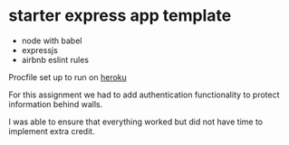# starter express app template

* node with babel
* expressjs
* airbnb eslint rules

Procfile set up to run on [heroku](https://devcenter.heroku.com/articles/getting-started-with-nodejs#deploy-the-app)

For this assignment we had to add authentication functionality to protect information behind walls.

I was able to ensure that everything worked but did not have time to implement extra credit.
